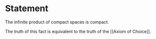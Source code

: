 # Statement
The infinite product of compact spaces is compact.

The truth of this fact is equivalent to the truth of the [[Axiom of Choice]].